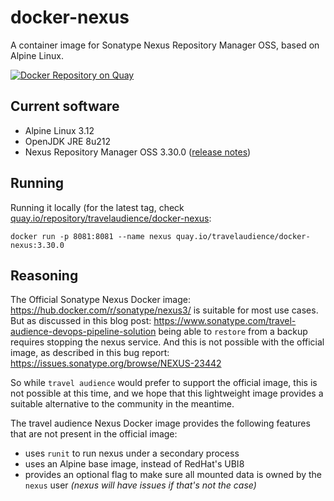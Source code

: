 # docker-nexus
A container image for Sonatype Nexus Repository Manager OSS, based on Alpine Linux.

[![Docker Repository on Quay](https://quay.io/repository/travelaudience/docker-nexus/status "Docker Repository on Quay")](https://quay.io/repository/travelaudience/docker-nexus)

## Current software

* Alpine Linux 3.12
* OpenJDK JRE 8u212
* Nexus Repository Manager OSS 3.30.0 ([release notes](https://help.sonatype.com/repomanager3/release-notes#ReleaseNotes-NexusRepositoryManager3.30.0))


## Running

Running it locally (for the latest tag, check [quay.io/repository/travelaudience/docker-nexus](https://quay.io/repository/travelaudience/docker-nexus?tab=tags):

```
docker run -p 8081:8081 --name nexus quay.io/travelaudience/docker-nexus:3.30.0
```

## Reasoning

The Official Sonatype Nexus Docker image: https://hub.docker.com/r/sonatype/nexus3/ is suitable for most use cases. But as discussed in this blog post:
https://www.sonatype.com/travel-audience-devops-pipeline-solution
being able to `restore` from a backup requires stopping the nexus service. And this is not possible with the official image, as described in this bug report: https://issues.sonatype.org/browse/NEXUS-23442


So while `travel audience` would prefer to support the official image, this is not possible at this time, and we hope that this lightweight image provides a suitable alternative to the community in the meantime.


The travel audience Nexus Docker image provides the following features that are not present in the official image:
* uses `runit` to run nexus under a secondary process
* uses an Alpine base image, instead of RedHat's UBI8
* provides an optional flag to make sure all mounted data is owned by the `nexus` user _(nexus will have issues if that's not the case)_
